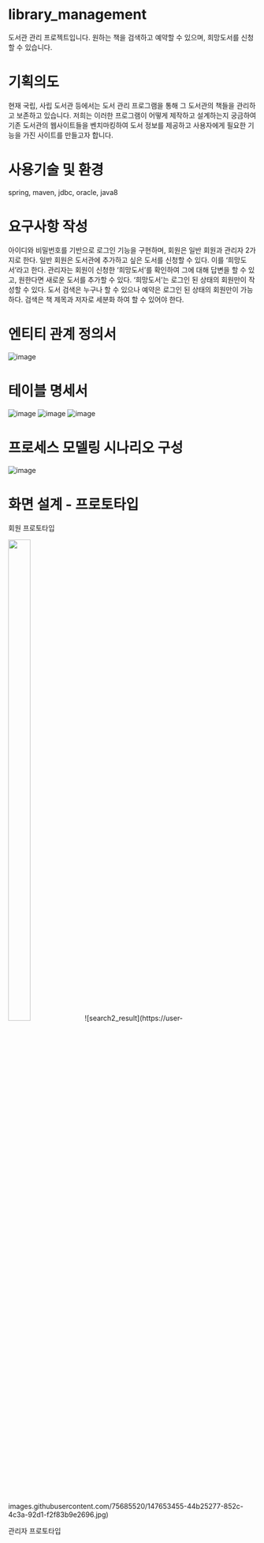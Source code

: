 # library_management
도서관 관리 프로젝트입니다. 원하는 책을 검색하고 예약할 수 있으며, 희망도서를 신청할 수 있습니다.

# 기획의도
현재 국립, 사립 도서관 등에서는 도서 관리 프로그램을 통해 그 도서관의 책들을 관리하고 보존하고 있습니다.
 저희는 이러한 프로그램이 어떻게 제작하고 설계하는지 궁금하여
기존 도서관의 웹사이트들을 벤치마킹하여 도서 정보를 제공하고 사용자에게 필요한 기능을 가진 사이트를 만들고자 합니다.

# 사용기술 및 환경
spring, maven, jdbc, oracle, java8

# 요구사항 작성
아이디와 비밀번호를 기반으로 로그인 기능을 구현하며, 회원은 일반 회원과 관리자 2가지로 한다.
일반 회원은 도서관에 추가하고 싶은 도서를 신청할 수 있다. 이를 ‘희망도서’라고 한다.
관리자는 회원이 신청한 ‘희망도서’를 확인하여 그에 대해 답변을 할 수 있고, 원한다면 새로운 도서를 추가할 수 있다.
‘희망도서’는 로그인 된 상태의 회원만이 작성할 수 있다.
도서 검색은 누구나 할 수 있으나 예약은 로그인 된 상태의 회원만이 가능하다.
검색은 책 제목과 저자로 세분화 하여 할 수 있어야 한다.

# 엔티티 관계 정의서
![image](https://user-images.githubusercontent.com/75685520/147651773-4b642d10-5154-494d-b268-30a39429d534.png)

# 테이블 명세서
![image](https://user-images.githubusercontent.com/75685520/147651825-36320c2d-1607-4b90-b8ed-33c7beb10124.png)
![image](https://user-images.githubusercontent.com/75685520/147651860-af796dfb-7402-450e-a51c-ccc1f5a91c39.png)
![image](https://user-images.githubusercontent.com/75685520/147651879-a616bb7a-a39f-40bb-a745-55c617a875e4.png)

# 프로세스 모델링 시나리오 구성
![image](https://user-images.githubusercontent.com/75685520/147651907-801d16b7-9bcb-4311-8579-f8f06ae0033f.png)

# 화면 설계 - 프로토타입
회원 프로토타입

<img src="https://user-images.githubusercontent.com/75685520/147653437-948048f5-b21d-476b-849c-c6e8cabc3143.jpg" width="30%" height="50%">
![search2_result](https://user-images.githubusercontent.com/75685520/147653455-44b25277-852c-4c3a-92d1-f2f83b9e2696.jpg)

관리자 프로토타입

